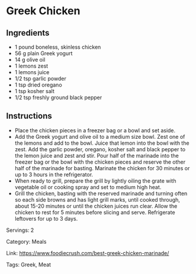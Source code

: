 # Greek Chicken

## Ingredients
- 1 pound boneless, skinless chicken
- 56 g plain Greek yogurt
- 14 g olive oil
- 1 lemons zest
- 1 lemons juice
- 1/2 tsp garlic powder
- 1 tsp dried oregano
- 1 tsp kosher salt
- 1/2 tsp freshly ground black pepper

## Instructions
- Place the chicken pieces in a freezer bag or a bowl and set aside.
- Add the Greek yogurt and olive oil to a medium size bowl. Zest one of the lemons and add to the bowl. Juice that lemon into the bowl with the zest. Add the garlic powder, oregano, kosher salt and black pepper to the lemon juice and zest and stir. Pour half of the marinade into the freezer bag or the bowl with the chicken pieces and reserve the other half of the marinade for basting. Marinate the chicken for 30 minutes or up to 3 hours in the refrigerator.
- When ready to grill, prepare the grill by lightly oiling the grate with vegetable oil or cooking spray and set to medium high heat.
- Grill the chicken, basting with the reserved marinade and turning often so each side browns and has light grill marks, until cooked through, about 15-20 minutes or until the chicken juices run clear. Allow the chicken to rest for 5 minutes before slicing and serve. Refrigerate leftovers for up to 3 days.

Servings: 2

Category: Meals

Link: https://www.foodiecrush.com/best-greek-chicken-marinade/

Tags: Greek, Meat
